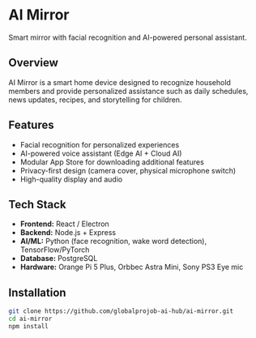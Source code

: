 # AI Mirror
Smart mirror with facial recognition and AI-powered personal assistant.

## Overview
AI Mirror is a smart home device designed to recognize household members and provide personalized assistance such as daily schedules, news updates, recipes, and storytelling for children.

## Features
- Facial recognition for personalized experiences
- AI-powered voice assistant (Edge AI + Cloud AI)
- Modular App Store for downloading additional features
- Privacy-first design (camera cover, physical microphone switch)
- High-quality display and audio

## Tech Stack
- **Frontend:** React / Electron
- **Backend:** Node.js + Express
- **AI/ML:** Python (face recognition, wake word detection), TensorFlow/PyTorch
- **Database:** PostgreSQL
- **Hardware:** Orange Pi 5 Plus, Orbbec Astra Mini, Sony PS3 Eye mic

## Installation
```bash
git clone https://github.com/globalprojob-ai-hub/ai-mirror.git
cd ai-mirror
npm install
